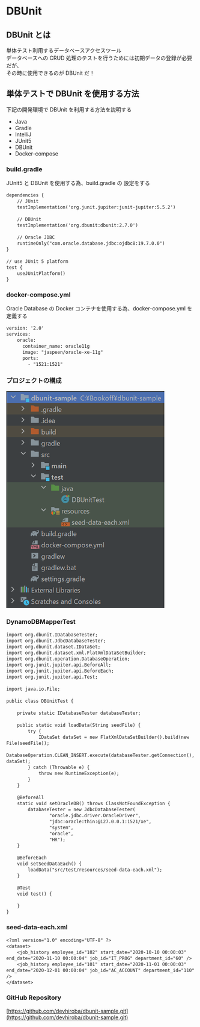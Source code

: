 # DBUnit

## DBUnit とは
単体テスト利用するデータベースアクセスツール  
データベースへの CRUD 処理のテストを行うためには初期データの登録が必要だが、  
その時に使用できるのが DBUnit だ！

## 単体テストで DBUnit を使用する方法
下記の開発環境で DBUnit を利用する方法を説明する  

- Java  
- Gradle  
- IntelliJ  
- JUnit5  
- DBUnit  
- Docker-compose

### build.gradle
JUnit5 と DBUnit を使用する為、build.gradle の 設定をする
```
dependencies {
    // JUnit
    testImplementation('org.junit.jupiter:junit-jupiter:5.5.2')

    // DBUnit
    testImplementation('org.dbunit:dbunit:2.7.0')

    // Oracle JDBC
    runtimeOnly("com.oracle.database.jdbc:ojdbc8:19.7.0.0")
}

// use JUnit 5 platform
test {
    useJUnitPlatform()
}
```

### docker-compose.yml
Oracle Database の Docker コンテナを使用する為、docker-compose.yml を定義する
```
version: '2.0'
services:
    oracle:
      container_name: oracle11g
      image: "jaspeen/oracle-xe-11g"
      ports:
        - "1521:1521"
```

### プロジェクトの構成
![Test Image 3](/resource/image/dbunit-sample-image.png)

### DynamoDBMapperTest
```
import org.dbunit.IDatabaseTester;
import org.dbunit.JdbcDatabaseTester;
import org.dbunit.dataset.IDataSet;
import org.dbunit.dataset.xml.FlatXmlDataSetBuilder;
import org.dbunit.operation.DatabaseOperation;
import org.junit.jupiter.api.BeforeAll;
import org.junit.jupiter.api.BeforeEach;
import org.junit.jupiter.api.Test;

import java.io.File;

public class DBUnitTest {

    private static IDatabaseTester databaseTester;

    public static void loadData(String seedFile) {
        try {
            IDataSet dataSet = new FlatXmlDataSetBuilder().build(new File(seedFile));
            DatabaseOperation.CLEAN_INSERT.execute(databaseTester.getConnection(), dataSet);
        } catch (Throwable e) {
            throw new RuntimeException(e);
        }
    }

    @BeforeAll
    static void setOracleDB() throws ClassNotFoundException {
        databaseTester = new JdbcDatabaseTester(
                "oracle.jdbc.driver.OracleDriver",
                "jdbc:oracle:thin:@127.0.0.1:1521/xe",
                "system",
                "oracle",
                "HR");
    }

    @BeforeEach
    void setSeedDataEach() {
        loadData("src/test/resources/seed-data-each.xml");
    }

    @Test
    void test() {

    }
}
```

### seed-data-each.xml
```
<?xml version="1.0" encoding="UTF-8" ?>
<dataset>
    <job_history employee_id="102" start_date="2020-10-10 00:00:03" end_date="2020-11-10 00:00:04" job_id="IT_PROG" department_id="60" />
    <job_history employee_id="101" start_date="2020-11-01 00:00:03" end_date="2020-12-01 00:00:04" job_id="AC_ACCOUNT" department_id="110" />
</dataset>
```

### GitHub Repository
[https://github.com/devhiroba/dbunit-sample.git](https://github.com/devhiroba/dbunit-sample.git)
